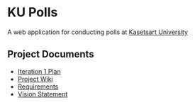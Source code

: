 # KU Polls

A web application for conducting polls at [Kasetsart University](https://www.ku.ac.th/)

## Project Documents

+ [Iteration 1 Plan](../../wiki/Iteration-1-Plan)<br/>
+ [Project Wiki](../../wiki/home)<br/>
+ [Requirements](../../wiki/requirements)<br/>
+ [Vision Statement](../../wiki/Vision%20Statement)
